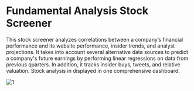 # Fundamental Analysis Stock Screener
This stock screener analyzes correlations between a company’s financial performance and its website performance, insider trends, and analyst projections. It takes into account several alternative data sources to predict a company's future earnings by performing linear regressions on data from previous quarters. In addition, it tracks insider buys, tweets, and relative valuation. Stock analysis in displayed in one comprehensive dashboard.

![1](https://user-images.githubusercontent.com/99095505/182474407-4e2f2b0e-b115-47dd-8eb8-29545f71aeb1.JPG)
